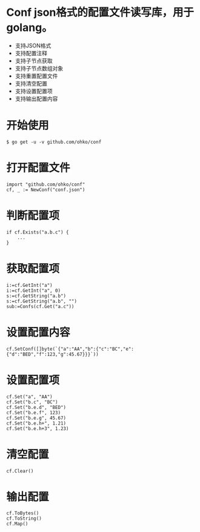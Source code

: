 # Conf json格式的配置文件读写库，用于golang。

- 支持JSON格式
- 支持配置注释
- 支持子节点获取
- 支持子节点数组对象
- 支持重置配置文件
- 支持清空配置
- 支持设置配置项
- 支持输出配置内容

# 开始使用

```
$ go get -u -v github.com/ohko/conf
```

# 打开配置文件

```
import "github.com/ohko/conf"
cf, _ := NewConf("conf.json")
```

# 判断配置项

```
if cf.Exists("a.b.c") {
    ...
}
```

# 获取配置项

```
i:=cf.GetInt("a")
i:=cf.GetInt("a", 0)
s:=cf.GetString("a.b")
s:=cf.GetString("a.b", "")
sub:=Confs(cf.Get("a.c"))
```

# 设置配置内容

```
cf.SetConf([]byte(`{"a":"AA","b":{"c":"BC","e":{"d":"BED","f":123,"g":45.67}}}`))
```

# 设置配置项

```
cf.Set("a", "AA")
cf.Set("b.c", "BC")
cf.Set("b.e.d", "BED")
cf.Set("b.e.f", 123)
cf.Set("b.e.g", 45.67)
cf.Set("b.e.h+", 1.21)
cf.Set("b.e.h+3", 1.23)
```

# 清空配置

```
cf.Clear()
```

# 输出配置

```
cf.ToBytes()
cf.ToString()
cf.Map()
```